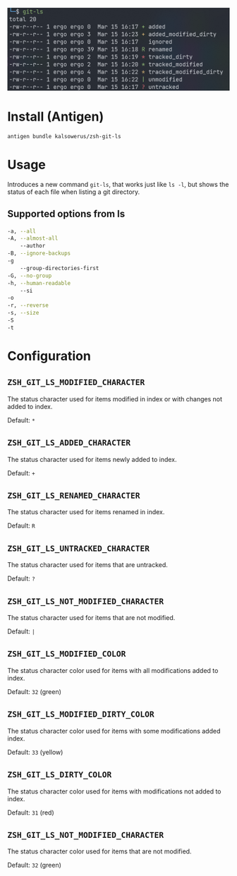 ![preview](git-ls.png)

# Install (Antigen)

```zsh
antigen bundle kalsowerus/zsh-git-ls
```

# Usage

Introduces a new command `git-ls`, that works just like `ls -l`,
but shows the status of each file when listing a git directory.

## Supported options from ls

```zsh
-a, --all
-A, --almost-all
    --author
-B, --ignore-backups
-g
    --group-directories-first
-G, --no-group
-h, --human-readable
    --si
-o
-r, --reverse
-s, --size
-S
-t
```

# Configuration

## `ZSH_GIT_LS_MODIFIED_CHARACTER`

The status character used for items modified in index or with changes not added to index.

Default: `*`

## `ZSH_GIT_LS_ADDED_CHARACTER`

The status character used for items newly added to index.

Default: `+`

## `ZSH_GIT_LS_RENAMED_CHARACTER`

The status character used for items renamed in index.

Default: `R`

## `ZSH_GIT_LS_UNTRACKED_CHARACTER`

The status character used for items that are untracked.

Default: `?`

## `ZSH_GIT_LS_NOT_MODIFIED_CHARACTER`

The status character used for items that are not modified.

Default: `|`

## `ZSH_GIT_LS_MODIFIED_COLOR`

The status character color used for items with all modifications added to index.

Default: `32` (green)

## `ZSH_GIT_LS_MODIFIED_DIRTY_COLOR`

The status character color used for items with some modifications added index.

Default: `33` (yellow)

## `ZSH_GIT_LS_DIRTY_COLOR`

The status character color used for items with modifications not added to index.

Default: `31` (red)

## `ZSH_GIT_LS_NOT_MODIFIED_CHARACTER`

The status character color used for items that are not modified.

Default: `32` (green)

